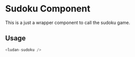 # Sudoku Component

This is a just a wrapper component to call the sudoku game.

## Usage

```typescript
<ludan-sudoku />
```
